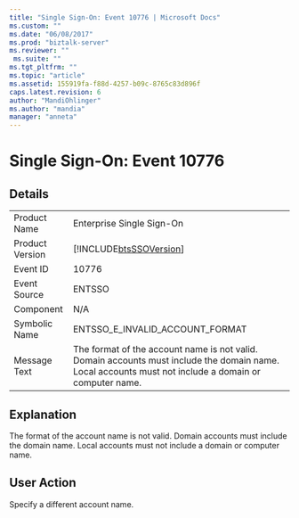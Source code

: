 ```yaml
---
title: "Single Sign-On: Event 10776 | Microsoft Docs"
ms.custom: ""
ms.date: "06/08/2017"
ms.prod: "biztalk-server"
ms.reviewer: ""
 ms.suite: ""
ms.tgt_pltfrm: ""
ms.topic: "article"
ms.assetid: 155919fa-f88d-4257-b09c-8765c83d896f
caps.latest.revision: 6
author: "MandiOhlinger"
ms.author: "mandia"
manager: "anneta"
---
```

# Single Sign-On: Event 10776
## Details  
  
|||  
|-|-|  
|Product Name|Enterprise Single Sign-On|  
|Product Version|[!INCLUDE[btsSSOVersion](../includes/btsssoversion-md.md)]|  
|Event ID|10776|  
|Event Source|ENTSSO|  
|Component|N/A|  
|Symbolic Name|ENTSSO_E_INVALID_ACCOUNT_FORMAT|  
|Message Text|The format of the account name is not valid. Domain accounts must include the domain name. Local accounts must not include a domain or computer name.|  
  
## Explanation  
 The format of the account name is not valid. Domain accounts must include the domain name. Local accounts must not include a domain or computer name.  
  
## User Action  
 Specify a different account name.
